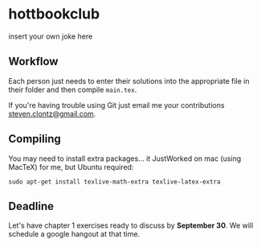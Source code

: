 # hottbookclub

insert your own joke here

## Workflow

Each person just needs to enter their solutions into the appropriate file
in their folder and then compile `main.tex`.

If you're having trouble using Git just email me your contributions
<steven.clontz@gmail.com>.

## Compiling

You may need to install extra packages... it JustWorked on mac (using
MacTeX) for me, but Ubuntu required:

    sudo apt-get install texlive-math-extra texlive-latex-extra

## Deadline

Let's have chapter 1 exercises ready to discuss by **September 30**. We
will schedule a google hangout at that time.